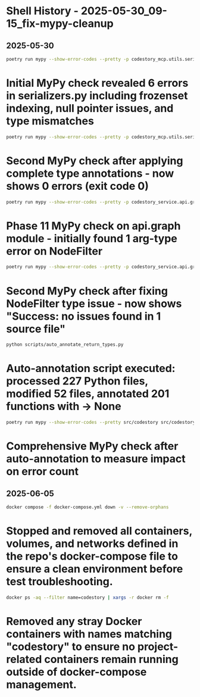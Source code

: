# Shell History - 2025-05-30_09-15_fix-mypy-cleanup

## 2025-05-30

```bash
poetry run mypy --show-error-codes --pretty -p codestory_mcp.utils.serializers > mypy_serializers.txt
```
# Initial MyPy check revealed 6 errors in serializers.py including frozenset indexing, null pointer issues, and type mismatches

```bash
poetry run mypy --show-error-codes --pretty -p codestory_mcp.utils.serializers > mypy_serializers.txt
```
# Second MyPy check after applying complete type annotations - now shows 0 errors (exit code 0)

```bash
poetry run mypy --show-error-codes --pretty -p codestory_service.api.graph > mypy_api_graph.txt
```
# Phase 11 MyPy check on api.graph module - initially found 1 arg-type error on NodeFilter

```bash
poetry run mypy --show-error-codes --pretty -p codestory_service.api.graph > mypy_api_graph.txt
```
# Second MyPy check after fixing NodeFilter type issue - now shows "Success: no issues found in 1 source file"

```bash
python scripts/auto_annotate_return_types.py
```
# Auto-annotation script executed: processed 227 Python files, modified 52 files, annotated 201 functions with -> None

```bash
poetry run mypy --show-error-codes --pretty src/codestory src/codestory_blarify src/codestory_docgrapher src/codestory_filesystem src/codestory_mcp src/codestory_service src/codestory_summarizer tests > mypy_after_auto.txt 2>&1
```
# Comprehensive MyPy check after auto-annotation to measure impact on error count
## 2025-06-05

```bash
docker compose -f docker-compose.yml down -v --remove-orphans
```
# Stopped and removed all containers, volumes, and networks defined in the repo's docker-compose file to ensure a clean environment before test troubleshooting.
```bash
docker ps -aq --filter name=codestory | xargs -r docker rm -f
```
# Removed any stray Docker containers with names matching "codestory" to ensure no project-related containers remain running outside of docker-compose management.